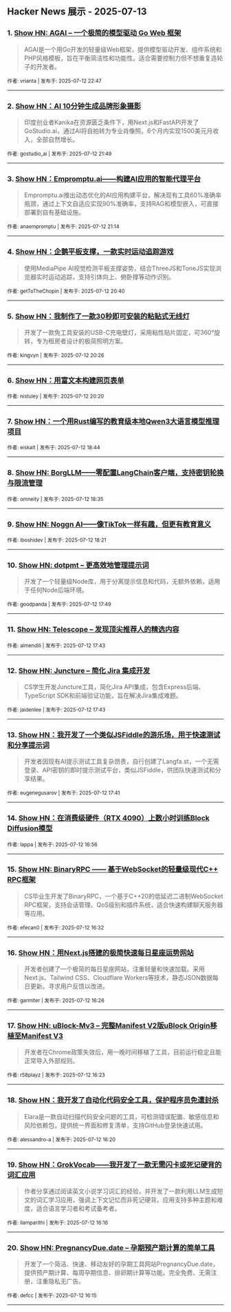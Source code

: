 ## Hacker News 展示 - 2025-07-13


### 1. [Show HN: AGAI – 一个极简的模型驱动 Go Web 框架](https://news.ycombinator.com/item?id=44545851)
> AGAI是一个用Go开发的轻量级Web框架，提供模型驱动开发、组件系统和PHP风格模板，旨在平衡简洁性和功能性。适合需要控制力但不想重复造轮子的开发者。

<sub>作者: vrianta | 发布于: 2025-07-12 22:47</sub>

---

### 2. [Show HN：AI 10分钟生成品牌形象摄影](https://news.ycombinator.com/item?id=44545487)
> 印度创业者Kanika在资源匮乏条件下，用Next.js和FastAPI开发了GoStudio.ai，通过AI将自拍转为专业肖像照。6个月内实现1500美元月收入，全部自然增长。

<sub>作者: gostudio_ai | 发布于: 2025-07-12 21:49</sub>

---

### 3. [Show HN：Empromptu.ai——构建AI应用的智能代理平台](https://news.ycombinator.com/item?id=44545219)
> Empromptu.ai推出动态优化的AI应用构建平台，解决现有工具60%准确率瓶颈，通过上下文自适应实现90%准确率，支持RAG和模型嵌入，可直接部署到自有基础设施。

<sub>作者: anaempromptu | 发布于: 2025-07-12 21:14</sub>

---

### 4. [Show HN：企鹅平板支撑，一款实时运动追踪游戏](https://news.ycombinator.com/item?id=44544990)
> 使用MediaPipe AI视觉检测平板支撑姿势，结合ThreeJS和ToneJS实现浏览器实时运动追踪，支持引体向上、俯卧撑等动作识别。

<sub>作者: getToTheChopin | 发布于: 2025-07-12 20:40</sub>

---

### 5. [Show HN：我制作了一款30秒即可安装的粘贴式无线灯](https://news.ycombinator.com/item?id=44544877)
> 开发了一款免工具安装的USB-C充电壁灯，采用粘性贴片固定，可360°旋转，专为租房者设计的极简照明方案。

<sub>作者: kingvyn | 发布于: 2025-07-12 20:26</sub>

---

### 6. [Show HN：用富文本构建网页表单](https://news.ycombinator.com/item?id=44544818)

<sub>作者: nistuley | 发布于: 2025-07-12 20:20</sub>

---

### 7. [Show HN：一个用Rust编写的教育级本地Qwen3大语言模型推理项目](https://news.ycombinator.com/item?id=44544088)

<sub>作者: eiskalt | 发布于: 2025-07-12 18:44</sub>

---

### 8. [Show HN: BorgLLM——零配置LangChain客户端，支持密钥轮换与限流管理](https://news.ycombinator.com/item?id=44544022)

<sub>作者: omneity | 发布于: 2025-07-12 18:35</sub>

---

### 9. [Show HN: Noggn AI——像TikTok一样有趣，但更有教育意义](https://news.ycombinator.com/item?id=44543912)

<sub>作者: iboshidev | 发布于: 2025-07-12 18:21</sub>

---

### 10. [Show HN: dotpmt – 更高效地管理提示词](https://news.ycombinator.com/item?id=44543700)
> 开发了一个轻量级Node库，用于分离提示信息和代码，无额外依赖，适用于任何Node后端环境。

<sub>作者: goodpanda | 发布于: 2025-07-12 17:49</sub>

---

### 11. [Show HN: Telescope – 发现顶尖推荐人的精选内容](https://news.ycombinator.com/item?id=44543658)

<sub>作者: almendili | 发布于: 2025-07-12 17:43</sub>

---

### 12. [Show HN: Juncture – 简化 Jira 集成开发](https://news.ycombinator.com/item?id=44543657)
> CS学生开发Juncture工具，简化Jira API集成，包含Express后端、TypeScript SDK和前端验证功能，旨在解决Jira集成难题。

<sub>作者: jaidenlee | 发布于: 2025-07-12 17:43</sub>

---

### 13. [Show HN：我开发了一个类似JSFiddle的游乐场，用于快速测试和分享提示词](https://news.ycombinator.com/item?id=44543638)
> 开发者因现有AI提示测试工具复杂昂贵，自行创建了Langfa.st，一个无需登录、API密钥的即时提示测试平台，类似JSFiddle，供团队快速测试和分享结果。

<sub>作者: eugenegusarov | 发布于: 2025-07-12 17:41</sub>

---

### 14. [Show HN：在消费级硬件（RTX 4090）上数小时训练Block Diffusion模型](https://news.ycombinator.com/item?id=44543319)

<sub>作者: lappa | 发布于: 2025-07-12 16:56</sub>

---

### 15. [Show HN: BinaryRPC —— 基于WebSocket的轻量级现代C++ RPC框架](https://news.ycombinator.com/item?id=44543156)
> CS毕业生开发了BinaryRPC，一个基于C++20的低延迟二进制WebSocket RPC框架，支持会话管理、QoS级别和插件系统，适合快速构建聊天服务器等应用。

<sub>作者: efecan0 | 发布于: 2025-07-12 16:32</sub>

---

### 16. [Show HN：用Next.js搭建的极简快速每日星座运势网站](https://news.ycombinator.com/item?id=44543109)
> 开发者创建了一个极简的每日星座网站，注重轻量和快速加载。采用Next.js、Tailwind CSS、Cloudflare Workers等技术，静态JSON数据每日更新。寻求用户反馈以改进。

<sub>作者: garmiter | 发布于: 2025-07-12 16:26</sub>

---

### 17. [Show HN: uBlock-Mv3 – 完整Manifest V2版uBlock Origin移植至Manifest V3](https://news.ycombinator.com/item?id=44543094)
> 开发者在Chrome政策失效后，用一晚时间移植了工具，目前运行稳定且能正常导入外部规则。

<sub>作者: r58playz | 发布于: 2025-07-12 16:23</sub>

---

### 18. [Show HN：我开发了自动化代码安全工具，保护程序员免遭封杀](https://news.ycombinator.com/item?id=44543076)
> Elara是一款自动扫描代码安全问题的工具，可检测错误配置、敏感信息和风险依赖包，提供统一界面和修复清单，支持GitHub登录快速试用。

<sub>作者: alessandro-a | 发布于: 2025-07-12 16:20</sub>

---

### 19. [Show HN：GrokVocab——我开发了一款无需闪卡或死记硬背的词汇应用](https://news.ycombinator.com/item?id=44543063)
> 作者分享通过阅读英文小说学习词汇的经验，并开发了一款利用LLM生成短文的词汇学习应用，强调上下文记忆而非死记硬背。应用支持多种主题和难度，适合语言学习者和考试备考者。

<sub>作者: ilamparithi | 发布于: 2025-07-12 16:16</sub>

---

### 20. [Show HN: PregnancyDue.date – 孕期预产期计算的简单工具](https://news.ycombinator.com/item?id=44543050)
> 开发了一个简洁、快速、移动友好的孕期工具网站PregnancyDue.date，提供预产期计算、每周孕期信息、排卵期计算等功能。完全免费、无需注册，注重隐私无广告。

<sub>作者: defcc | 发布于: 2025-07-12 16:15</sub>

---
